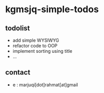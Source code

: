 # kgmsjq-simple-todos


## todolist

- add simple WYSIWYG
- refactor code to OOP
- implement sorting using title
- ...

## contact

- e : marjuqi[dot]rahmat[at]gmail